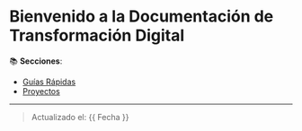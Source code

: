 # Bienvenido a la Documentación de Transformación Digital  

📚 **Secciones**:  
- [Guías Rápidas](../guias/inicio-rapido.md)  
- [Proyectos](proyectos/proyecto-a.md)  

---

> Actualizado el: {{ Fecha }}